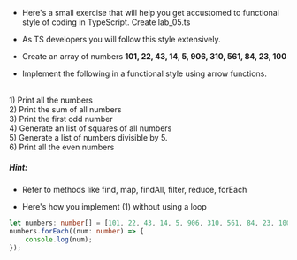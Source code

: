 * Here's a small exercise that will help you get accustomed to  functional style of coding in TypeScript. Create lab_05.ts
* As TS developers you will follow this style extensively.

* Create an array of numbers __101, 22, 43, 14, 5, 906, 310, 561, 84, 23, 100__

* Implement the following in a functional style using arrow functions. 
<br/>
1) Print all the numbers <br/>
2) Print the sum of all numbers <br/>
3) Print the first odd number <br/>
4) Generate an list of squares of all numbers <br/>
5) Generate a list of numbers divisible by 5.  <br/>
6) Print all the even numbers <br/>

##### _Hint:_
* Refer to methods like find, map, findAll, filter, reduce, forEach 

* Here's how you implement (1) without using a loop

``` typescript
let numbers: number[] = [101, 22, 43, 14, 5, 906, 310, 561, 84, 23, 100];
numbers.forEach((num: number) => {
	console.log(num);
}); 
```